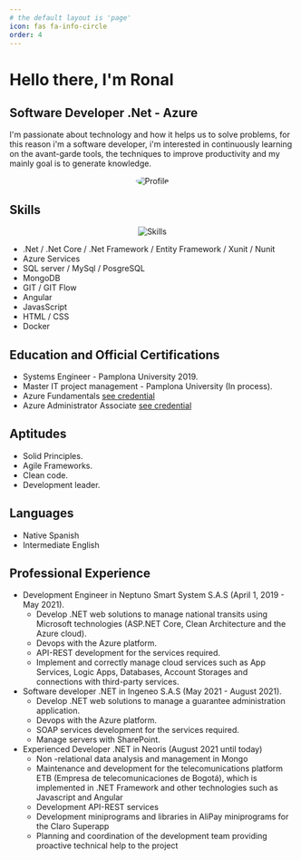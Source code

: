 ```yaml
---
# the default layout is 'page'
icon: fas fa-info-circle
order: 4
---
```


# Hello there, I'm Ronal
## Software Developer .Net - Azure 
I'm passionate about technology and how it helps us to solve problems, for this reason i'm a software developer, i'm interested in continuously learning on the avant-garde tools, the techniques to improve productivity and my mainly goal is to generate knowledge.

<div style="display: flex; justify-content: center; pointer-events: none;"> 
     <img style="border-radius: 50%;" src="https://1.gravatar.com/userimage/176784774/ef2c6ad44cfcca2fa55d3919c35ff992?size=400" alt="Profile">
</div>


## Skills

<div style="display: flex; justify-content: center; pointer-events: none;">
  <img src="https://skillicons.dev/icons?i=cs,dotnet,azure,docker,git,github,js,html,css,mongodb,visualstudio,npm" alt="Skills">
</div>


* .Net / .Net Core / .Net Framework / Entity Framework / Xunit / Nunit
* Azure Services
* SQL server / MySql / PosgreSQL
* MongoDB
* GIT / GIT Flow
* Angular
* JavasScript
* HTML / CSS
* Docker

## Education and Official Certifications

* Systems Engineer - Pamplona University 2019.
* Master IT project management - Pamplona University (In process).
* Azure Fundamentals [see credential](https://learn.microsoft.com/api/credentials/share/es-mx/RonalMauricioGelvezRuiz-6033/C472ED32048C8FFB?sharingId=2D6F133A2202099E)
* Azure Administrator Associate [see credential](https://learn.microsoft.com/api/credentials/share/es-mx/RonalMauricioGelvezRuiz-6033/D147A1CA96A8C62F?sharingId=2D6F133A2202099E)


## Aptitudes

* Solid Principles.
* Agile Frameworks.
* Clean code.
* Development leader.

## Languages

* Native Spanish
* Intermediate English

## Professional Experience

* Development Engineer in Neptuno Smart System S.A.S (April 1, 2019 - May 2021).
     * Develop .NET web solutions to manage national transits using Microsoft technologies (ASP.NET Core, Clean Architecture and the Azure cloud).
     * Devops with the Azure platform.
     * API-REST development for the services required.
     * Implement and correctly manage cloud services such as App Services, Logic Apps, Databases, Account Storages and connections with third-party services.
* Software developer .NET in Ingeneo S.A.S (May 2021 - August 2021).
     * Develop .NET web solutions to manage a guarantee administration application.
     * Devops with the Azure platform.
     * SOAP services development for the services required.
     * Manage servers with SharePoint.
* Experienced Developer .NET in Neoris (August 2021 until today)
     * Non -relational data analysis and management in Mongo
     * Maintenance and development for the telecomunications platform ETB (Empresa de telecomunicaciones de Bogotá), which is implemented in .NET Framework and other technologies such as Javascript and Angular
     * Development API-REST services
     * Development miniprograms and libraries in AliPay miniprograms for the Claro Superapp
     * Planning and coordination of the development team providing proactive technical help to the project

